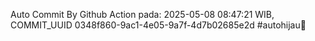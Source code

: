 Auto Commit By Github Action pada: 2025-05-08 08:47:21 WIB, COMMIT_UUID 0348f860-9ac1-4e05-9a7f-4d7b02685e2d #autohijau🗿
